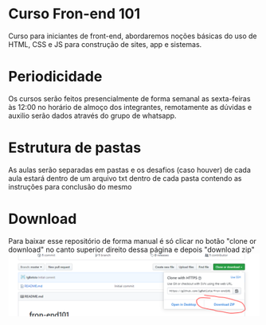 # Curso Fron-end 101
Curso para iniciantes de front-end, abordaremos noções básicas do uso de HTML, CSS e JS para construção de sites, app e sistemas.

# Periodicidade
Os cursos serão feitos presencialmente de forma semanal as sexta-feiras às 12:00 no horário de almoço dos integrantes, remotamente as dúvidas e auxilio serão dados através do grupo de whatsapp.

# Estrutura de pastas
As aulas serão separadas em pastas e os desafios (caso houver) de cada aula estará dentro de um arquivo txt dentro de cada pasta contendo as instruções para conclusão do mesmo

# Download
Para baixar esse repositório de forma manual é só clicar no botão "clone or download" no canto superior direito dessa página e depois "download zip"
![alt text](/download-img.PNG)

